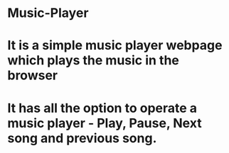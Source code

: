 # Music-Player
# It is a simple music player webpage which plays the music in the browser 
# It has all the option to operate a music player - Play, Pause, Next song and previous song.

